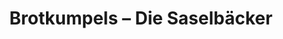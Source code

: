 ---
title: "Brotkumpels – Die Saselbäcker"
url: /hamburg/brotkumpels-die-saselbaecker/
shop: Bäckerei
---